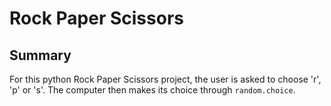 # Rock Paper Scissors

## Summary

For this python Rock Paper Scissors project, the user is asked to choose 'r', 'p' or 's'. The computer then makes its choice through ```random.choice```. 